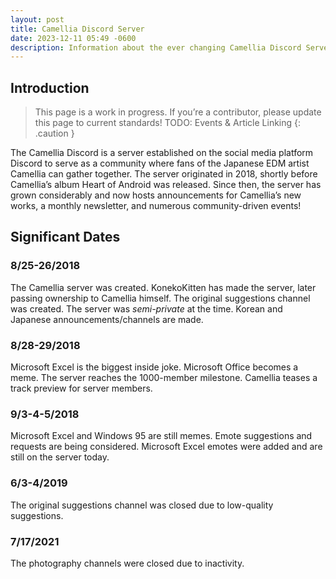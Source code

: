 ```yaml
---
layout: post
title: Camellia Discord Server
date: 2023-12-11 05:49 -0600
description: Information about the ever changing Camellia Discord Server.
---
```

## Introduction

> This page is a work in progress. If you’re a contributor, please update this page to current standards! TODO: Events & Article Linking
{: .caution }

The Camellia Discord is a server established on the social media platform Discord to serve as a community where fans of the Japanese EDM artist Camellia can gather together. The server originated in 2018, shortly before Camellia’s album Heart of Android was released. Since then, the server has grown considerably and now hosts announcements for Camellia’s new works, a monthly newsletter, and numerous community-driven events!

## Significant Dates

### 8/25-26/2018

The Camellia server was created. KonekoKitten has made the server, later passing ownership to Camellia himself. The original suggestions channel was created. The server was *semi-private* at the time. Korean and Japanese announcements/channels are made.

### 8/28-29/2018

Microsoft Excel is the biggest inside joke. Microsoft Office becomes a meme. The server reaches the 1000-member milestone. Camellia teases a track preview for server members.

### 9/3-4-5/2018

Microsoft Excel and Windows 95 are still memes. Emote suggestions and requests are being considered. Microsoft Excel emotes were added and are still on the server today.

### 6/3-4/2019

The original suggestions channel was closed due to low-quality suggestions.

### 7/17/2021

The photography channels were closed due to inactivity.
